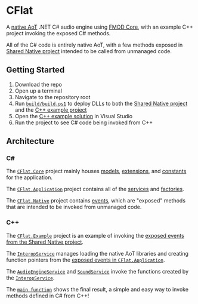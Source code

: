 # CFlat
A [native AoT](https://learn.microsoft.com/en-us/aspnet/core/fundamentals/native-aot) .NET C# audio engine using [FMOD Core](https://www.fmod.com/core), with an example C++ project invoking the exposed C# methods.

All of the C# code is entirely native AoT, with a few methods exposed in [Shared Native project](src/Shared/src/Native/Events/) intended to be called from unmanaged code.

## Getting Started
1. Download the repo
1. Open up a terminal
1. Navigate to the repository root
1. Run [`build/build.ps1`](build/build.ps1) to deploy DLLs to both the [Shared Native project](src/Shared/src/Native/) and the [C++ example project](src/Examples/cpp/)
1. Open the [C++ example solution](src/Examples/cpp) in Visual Studio
1. Run the project to see C# code being invoked from C++

## Architecture
### C#
The [`CFlat.Core`](src/Application/src/Core/) project mainly houses [models](src/Application/src/Core/Models/), [extensions](src/Application/src/Core/Extensions/), and [constants](src/Application/src/Core/Constants/) for the application.

The [`CFlat.Application`](src/Application/src/Application/) project contains all of the [services](src/Application/src/Application/Services/) and [factories](src/Application/src/Application/Factories/).

The [`CFlat.Native`](src/Shared/src/Native/) project contains [events](src/Shared/src/Native/Events/), which are "exposed" methods that are intended to be invoked from unmanaged code.

### C++
The [`CFlat.Example`](src/Examples/cpp/) project is an example of invoking the [exposed events from the Shared Native project](src/Shared/src/Native/Events/).

The [`InteropService`](src/Examples/cpp/src/interop/interop-service.h) manages loading the native AoT libraries and creating function pointers from the [exposed events in `CFlat.Application`](src/Application/src/Application/Events/).

The [`AudioEngineService`](src/Examples/cpp/src/audio/audio-engine-service.h) and [`SoundService`](src/Examples/cpp/src/audio/sound-service.h) invoke the functions created by the [`InteropService`](src/Examples/cpp/src/interop/interop-service.h).

The [`main function`](src/Examples/cpp/src/cflat.cpp) shows the final result, a simple and easy way to invoke methods defined in C# from C++!